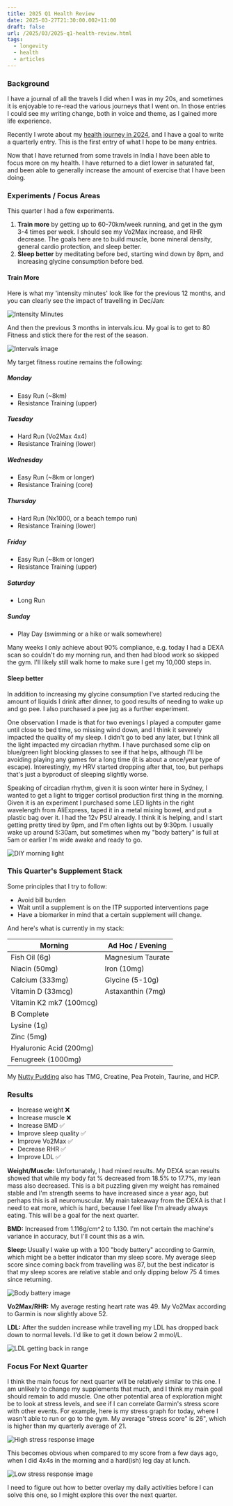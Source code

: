 ```yaml
---
title: 2025 Q1 Health Review
date: 2025-03-27T21:30:00.002+11:00
draft: false
url: /2025/03/2025-q1-health-review.html
tags:
  - longevity
  - health
  - articles
---
```

### Background

I have a journal of all the travels I did when I was in my 20s, and sometimes it is enjoyable to re-read the various journeys that I went on.  In those entries I could see my writing change, both in voice and theme, as I gained more life experience.

Recently I wrote about my [health journey in 2024](/2025/01/state-of-health-2024.html), and I have a goal to write a quarterly entry. This is the first entry of what I hope to be many entries.

Now that I have returned from some travels in India I have been able to focus more on my health. I have returned to a diet lower in saturated fat, and been able to generally increase the amount of exercise that I have been doing.

### Experiments / Focus Areas

This quarter I had a few experiments.

1. **Train more** by getting up to 60-70km/week running, and get in the gym 3-4 times per week. I should see my Vo2Max increase, and RHR decrease. The goals here are to build muscle, bone mineral density, general cardio protection, and sleep better.
2. **Sleep better** by meditating before bed, starting wind down by 8pm, and increasing glycine consumption before bed.

#### Train More

Here is what my 'intensity minutes' look like for the previous 12 months, and you can clearly see the impact of travelling in Dec/Jan:

![Intensity Minutes](IntensityMinutes.png)

And then the previous 3 months in intervals.icu. My goal is to get to 80 Fitness and stick there for the rest of the season.

![Intervals image](intervals.png)

My target fitness routine remains the following:

##### Monday

* Easy Run (~8km)
* Resistance Training (upper)

##### Tuesday

* Hard Run (Vo2Max 4x4)
* Resistance Training (lower)

##### Wednesday

* Easy Run (~8km or longer)
* Resistance Training (core)

##### Thursday

* Hard Run (Nx1000, or a beach tempo run)
* Resistance Training (lower)

##### Friday

* Easy Run (~8km or longer)
* Resistance Training (upper)

##### Saturday

* Long Run

##### Sunday

* Play Day (swimming or a hike or walk somewhere)

Many weeks I only achieve about 90% compliance, e.g. today I had a DEXA scan so couldn't do my morning run, and then had blood work so skipped the gym. I'll likely still walk home to make sure I get my 10,000 steps in.

#### Sleep better

In addition to increasing my glycine consumption I've started reducing the amount of liquids I drink after dinner, to good results of needing to wake up and go pee. I also purchased a pee jug as a further experiment.

One observation I made is that for two evenings I played a computer game until close to bed time, so missing wind down, and I think it severely impacted the quality of my sleep. I didn't go to bed any later, but I think all the light impacted my circadian rhythm. I have purchased some clip on blue/green light blocking glasses to see if that helps, although I'll be avoiding playing any games for a long time (it is about a once/year type of escape). Interestingly, my HRV started dropping after that, too, but perhaps that's just a byproduct of sleeping slightly worse.

Speaking of circadian rhythm, given it is soon winter here in Sydney, I wanted to get a light to trigger cortisol production first thing in the morning. Given it is an experiment I purchased some LED lights in the right wavelength from AliExpress, taped it in a metal mixing bowel, and put a plastic bag over it. I had the 12v PSU already. I think it is helping, and I start getting pretty tired by 9pm, and I'm often lights out by 9:30pm. I usually wake up around 5:30am, but sometimes when my "body battery" is full at 5am or earlier I'm wide awake and ready to go.

![DIY morning light](IMG_4481.jpeg)  

### This Quarter's Supplement Stack

Some principles that I try to follow:

- Avoid bill burden
- Wait until a supplement is on the ITP supported interventions page
- Have a biomarker in mind that a certain supplement will change.

And here's what is currently in my stack:

| Morning                 | Ad Hoc / Evening  |
| ----------------------- | ----------------- |
| Fish Oil (6g)           | Magnesium Taurate |
| Niacin (50mg)           | Iron (10mg)       |
| Calcium (333mg)         | Glycine (5-10g)   |
| Vitamin D (33mcg)       | Astaxanthin (7mg) |
| Vitamin K2 mk7 (100mcg) |                   |
| B Complete              |                   |
| Lysine (1g)             |                   |
| Zinc (5mg)              |                   |
| Hyaluronic Acid (200mg) |                   |
| Fenugreek (1000mg)      |                   |

My [Nutty Pudding](nutty-pudding-modified-recipe/index.md) also has TMG, Creatine, Pea Protein, Taurine, and HCP.
### Results

* Increase weight ❌
* Increase muscle ❌
* Increase BMD ✅
* Improve sleep quality ✅
* Improve Vo2Max ✅
* Decrease RHR ✅
* Improve LDL ✅

**Weight/Muscle:** Unfortunately, I had mixed results. My DEXA scan results showed that while my body fat % decreased from 18.5% to 17.7%, my lean mass also decreased. This is a bit puzzling given my weight has remained stable and I'm strength seems to have increased since a year ago, but perhaps this is all neuromuscular. My main takeaway from the DEXA is that I need to eat more, which is hard, because I feel like I'm already always eating. This will be a goal for the next quarter.

**BMD:** Increased from 1.116g/cm^2 to 1.130. I'm not certain the machine's variance in accuracy, but I'll count this as a win.

**Sleep:** Usually I wake up with a 100 "body battery" according to Garmin, which might be a better indicator than my sleep score. My average sleep score since coming back from travelling was 87, but the best indicator is that my sleep scores are relative stable and only dipping below 75 4 times since returning.

![Body battery image](Sleep.png)

**Vo2Max/RHR:** My average resting heart rate was 49. My Vo2Max according to Garmin is now slightly above 52.

**LDL:** After the sudden increase while travelling my LDL has dropped back down to normal levels. I'd like to get it down below 2 mmol/L.

![LDL getting back in range](IMG_13EACB6549C5-1.jpeg)

### Focus For Next Quarter

I think the main focus for next quarter will be relatively similar to this one. I am unlikely to change my supplements that much, and I think my main goal should remain to add muscle. One other potential area of exploration might be to look at stress levels, and see if I can correlate Garmin's stress score with other events. For example, here is my stress graph for today, where I wasn't able to run or go to the gym. My average "stress score" is 26", which is higher than my quarterly average of 21.

![High stress response image](StressHigh.png)

This becomes obvious when compared to my score from a few days ago, when I did 4x4s in the morning and a hard(ish) leg day at lunch.

![Low stress response image](LowStress.png)

I need to figure out how to better overlay my daily activities before I can solve this one, so I might explore this over the next quarter.
